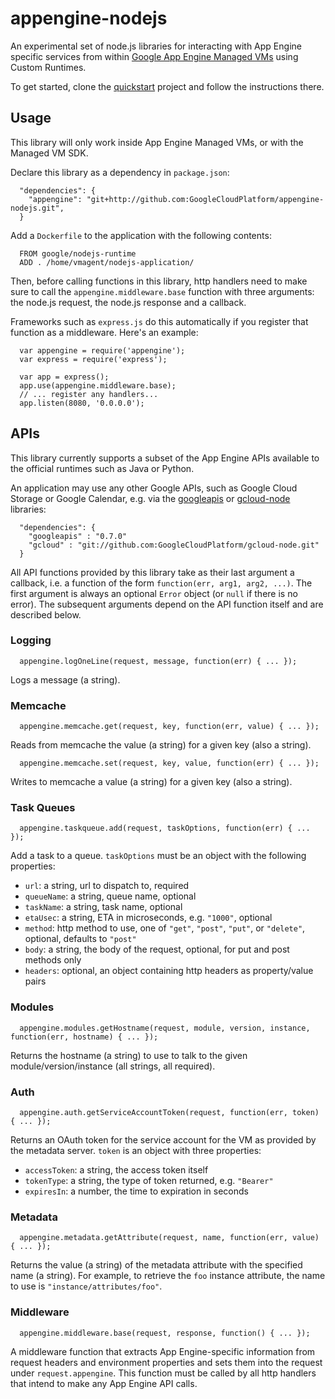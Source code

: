 # appengine-nodejs

An experimental set of node.js libraries for interacting with App Engine specific services from within [Google App Engine Managed VMs](https://developers.google.com/appengine/docs/managed-vms/) using Custom Runtimes.

To get started, clone the [quickstart][3] project and follow the instructions there.

## Usage

This library will only work inside App Engine Managed VMs, or with the Managed VM SDK.

Declare this library as a dependency in `package.json`:

~~~~
  "dependencies": {
    "appengine": "git+http://github.com:GoogleCloudPlatform/appengine-nodejs.git",
  }
~~~~

Add a `Dockerfile` to the application with the following contents:

~~~~
  FROM google/nodejs-runtime
  ADD . /home/vmagent/nodejs-application/
~~~~

Then, before calling functions in this library, http handlers need to make sure to call the `appengine.middleware.base` function with three arguments: the node.js request, the node.js response and a callback.

Frameworks such as `express.js` do this automatically if you register that function as a middleware. Here's an example:

~~~~
  var appengine = require('appengine');
  var express = require('express');

  var app = express();
  app.use(appengine.middleware.base);
  // ... register any handlers...
  app.listen(8080, '0.0.0.0');
~~~~

## APIs

This library currently supports a subset of the App Engine APIs available to the official runtimes such as Java or Python.

An application may use any other Google APIs, such as Google Cloud Storage or Google Calendar, e.g. via the [googleapis][1] or [gcloud-node][2] libraries:

~~~~
  "dependencies": {
    "googleapis" : "0.7.0"
    "gcloud" : "git://github.com:GoogleCloudPlatform/gcloud-node.git"
  }
~~~~

All API functions provided by this library take as their last argument a callback, i.e. a function of the form `function(err, arg1, arg2, ...)`. The first argument is always an optional `Error` object (or `null` if there is no error). The subsequent arguments depend on the API function itself and are described below.

### Logging

~~~~
  appengine.logOneLine(request, message, function(err) { ... });
~~~~

Logs a message (a string).

### Memcache

~~~~
  appengine.memcache.get(request, key, function(err, value) { ... });
~~~~

Reads from memcache the value (a string) for a given key (also a string).

~~~~
  appengine.memcache.set(request, key, value, function(err) { ... });
~~~~

Writes to memcache a value (a string) for a given key (also a string).

### Task Queues

~~~~
  appengine.taskqueue.add(request, taskOptions, function(err) { ... });
~~~~

Add a task to a queue. `taskOptions` must be an object with the following properties:

* `url`: a string, url to dispatch to, required
* `queueName`: a string, queue name, optional
* `taskName`: a string, task name, optional
* `etaUsec`: a string, ETA in microseconds, e.g. `"1000"`, optional
* `method`: http method to use, one of `"get"`, `"post"`, `"put"`, or `"delete"`, optional, defaults to `"post"`
* `body`: a string, the body of the request, optional, for put and post methods only
* `headers`: optional, an object containing http headers as property/value pairs

### Modules

~~~~
  appengine.modules.getHostname(request, module, version, instance, function(err, hostname) { ... });
~~~~

Returns the hostname (a string) to use to talk to the given module/version/instance (all strings, all required).

### Auth

~~~~
  appengine.auth.getServiceAccountToken(request, function(err, token) { ... });
~~~~

Returns an OAuth token for the service account for the VM as provided by the metadata server. `token` is an object with three properties:

* `accessToken`: a string, the access token itself
* `tokenType`: a string, the type of token returned, e.g. `"Bearer"`
* `expiresIn`: a number, the time to expiration in seconds

### Metadata

~~~~
  appengine.metadata.getAttribute(request, name, function(err, value) { ... });
~~~~

Returns the value (a string) of the metadata attribute with the specified name (a string).
For example, to retrieve the `foo` instance attribute, the name to use is `"instance/attributes/foo"`.


### Middleware

~~~~
  appengine.middleware.base(request, response, function() { ... });
~~~~

A middleware function that extracts App Engine-specific information from request headers and environment properties and sets them into the request under `request.appengine`.
This function must be called by all http handlers that intend to make any App Engine API calls.

[1]: https://www.npmjs.org/package/googleapis
[2]: https://github.com/GoogleCloudPlatform/gcloud-node
[3]: https://github.com/GoogleCloudPlatform/appengine-nodejs-quickstart
